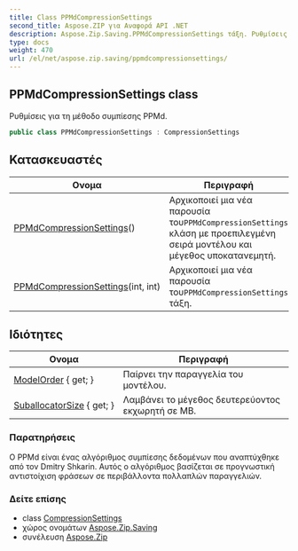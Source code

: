 ```yaml
---
title: Class PPMdCompressionSettings
second_title: Aspose.ZIP για Αναφορά API .NET
description: Aspose.Zip.Saving.PPMdCompressionSettings τάξη. Ρυθμίσεις για τη μέθοδο συμπίεσης PPMd.
type: docs
weight: 470
url: /el/net/aspose.zip.saving/ppmdcompressionsettings/
---
```

## PPMdCompressionSettings class

Ρυθμίσεις για τη μέθοδο συμπίεσης PPMd.

```csharp
public class PPMdCompressionSettings : CompressionSettings
```

## Κατασκευαστές

| Ονομα | Περιγραφή |
| --- | --- |
| [PPMdCompressionSettings](ppmdcompressionsettings/#constructor)() | Αρχικοποιεί μια νέα παρουσία του`PPMdCompressionSettings` κλάση με προεπιλεγμένη σειρά μοντέλου και μέγεθος υποκατανεμητή. |
| [PPMdCompressionSettings](ppmdcompressionsettings/#constructor_1)(int, int) | Αρχικοποιεί μια νέα παρουσία του`PPMdCompressionSettings` τάξη. |

## Ιδιότητες

| Ονομα | Περιγραφή |
| --- | --- |
| [ModelOrder](../../aspose.zip.saving/ppmdcompressionsettings/modelorder/) { get; } | Παίρνει την παραγγελία του μοντέλου. |
| [SuballocatorSize](../../aspose.zip.saving/ppmdcompressionsettings/suballocatorsize/) { get; } | Λαμβάνει το μέγεθος δευτερεύοντος εκχωρητή σε MB. |

### Παρατηρήσεις

Ο PPMd είναι ένας αλγόριθμος συμπίεσης δεδομένων που αναπτύχθηκε από τον Dmitry Shkarin. Αυτός ο αλγόριθμος βασίζεται σε προγνωστική αντιστοίχιση φράσεων σε περιβάλλοντα πολλαπλών παραγγελιών.

### Δείτε επίσης

* class [CompressionSettings](../compressionsettings/)
* χώρος ονομάτων [Aspose.Zip.Saving](../../aspose.zip.saving/)
* συνέλευση [Aspose.Zip](../../)


